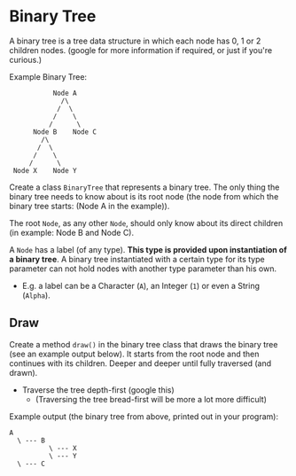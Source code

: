 ﻿# Binary Tree

A binary tree is a tree data structure in which each node has 0, 1 or 2 children nodes. (google for more information if required, or just if you're curious.)

Example Binary Tree:
```
           Node A
             /\
            /  \
           /    \
          /      \
      Node B    Node C
        /\
       /  \
      /    \
     /      \
 Node X    Node Y
```

Create a class `BinaryTree` that represents a binary tree. The only thing the binary tree needs to know about is its root node (the node from which the binary tree starts: (Node A in the example)).

The root `Node`, as any other `Node`, should only know about its direct children (in example: Node B and Node C).

A `Node` has a label (of any type). **This type is provided upon instantiation of a binary tree**. 
A binary tree instantiated with a certain type for its type parameter can not hold nodes with another type parameter than his own.
- E.g. a label can be a Character (`A`), an Integer (`1`) or even a String (`Alpha`).

## Draw
Create a method `draw()` in the binary tree class that draws the binary tree (see an example output below).
It starts from the root node and then continues with its children. Deeper and deeper until fully traversed (and drawn).
- Traverse the tree depth-first (google this)
    - (Traversing the tree bread-first will be more a lot more difficult)

Example output (the binary tree from above, printed out in your program):
```
A 
  \ --- B  
          \ --- X
          \ --- Y      
  \ --- C
```

